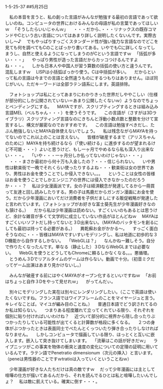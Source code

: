 1-5-25-37
##5月25日

　私の本音を言うと、私の創った言語がみんなが勉強する最初の言語であって欲しいのね。コンピュータの世界におけるみんなの母語が私の言葉であってほしいｗ
　「そうしたらいいじゃんｗ」
　・・・だから、・・・リナックスの既存コマンドやCという古い言語についてはあまり詳しく説明したくないんです。実際古いし〜♪
　でもやっぱりすっごくスタンダード性が強い強力な言語なのでどこを見ても何を調べてもCのことばっかり書いてある。いやでもCに詳しくなってしまうし、自然と使えるようになってしまうのがCという言語ですｗ
　「括弧が多い・・・」
　やっぱり男性が造った言語だからカッコつけるんですよね・・・。
　しかも日本人や中国人が習う算数の括弧の使い方と違うんです。混乱しますｗ
　LISPは小括弧ばっかり使う。Cは中括弧が多い。
　だからといって私の言語は今までの言語と全然違うものにするつもりはありません。ほぼ同じがいい。ただキーワードは全部ラテン語系にします。英語排除。

　フォトショップは私にとってあまりにわかりきった世界だしややこしい（仕様が部分的にしか公開されていない＝あまり公開したくないｗ）ようなのでちょっとペンディングにする。
　MAYAですが、スクリプティングするときは組み込み言語MEL（ベルちゃん・・・）を使うそうです。
　この言語が（さすがは3Dライブラリ）スクリプティング言語なのにきちんと浮動小数点数と整数を分けて宣言するし、構文が厳密なのでおすすめです。
　この言語は勉強すべきだし、たぶん勉強しないとMAYA自体使えないでしょう。
　私は残念ながらMAYAを持ってないのでこれ以上のことは言えない。
　皆様が破産するまで（アリスちゃんのために）MAYAを持ち続けるなら（「使い続ける」に進歩するのが望まれるけど不可能・・・）よいと思うけど、もし一ヶ月でやめるなら私も深入り出来ない・・・。
　「いや・・・一ヶ月分しか払ってないわけじゃない・・・」
　・・・まさか最初から何十万も入金したの？・・・信じられない。
　いや男性は歓楽街で一晩でそれくらい使ったりするよね・・・歓楽街は女の世界であり、男性はお金を使うことでしか侵入できない。。。
　ということは女性の皆様はお金を使うことでしかエンジニアの世界には侵入できなかったのだろうか・・・？
　私は少女漫画派です。女の子は経済観念が発達してるから一冊買って友達と回し読みしたりする。男の子は馬鹿だからガンガン漫画にお金を使う。だから少年漫画においてだけ消費者を子供だましにする販促戦略が発達したと言われています。（フォトショップがお好きな富士葵先生が少年漫画好きなのも頷ける。）
　だから私は少年漫画は読めない。すごくいいのもあるとは思うけど、余計な雑音が多くて文学的に成立していない作品がほとんどねｗ
　MAYAはすごくいいソフトだし持ってないと３D出来ない。（MAYAのバッタモンを創るにしても最初は持ってる必要がある。）
　異乾癬お金がかかる〜。
　すっごく面白そうなのに・・・皆様はMAYAですいすいモデリングし、私は地道に初歩的な３D機能から自作するしかない。
　「WebGLは？」
　なんかねー難しそう。自分で作りたくなったんです。単なる（静止した）３DならWebGLまでは必要ない。
　WebGLを使うとどうしてもChromeに頼るしかなくなる。。。悪循環。
　とうめん３Dでリアルタイムのゲームは作らない。動画で十分。（初音ミクだってゲーム出演はあまり見かけないし。）

　みんなが破産する前にはやくMAYAがオープン化するといいですねｗ
　「お前はちょっと自作３Dをやって見せれｗ」
　がってんだぃ。

　別々にモデリングした実在は別々にレンダリングしたい。（ここで英語は使いたくないですね。フランス語ではワイアフレームのことをマイヤージュと言う。キレイなことば。マイユが編み目のことね。）
　普通日本語でどう訳されてるのか私は知らない。
　つまりある程度離れて立ってくれている限り、それぞれを個別に貼り付ければいいわけね？
　近づいて部分的に視界から隠し合ったりぶつかったりしている可能性が出てくると計算数が格段に多くなる。
　２つの身体がぶつかったときは表面同士でぺたんとくっついたり弾き合ったりしなければなりません。
　しかしコンピュータで描画している限り、ほっとくと互いに嵌入します。嵌入して突き抜けてしまいます。
　「流華はこの話が好きだｗ」
　ライプニッツがこの事実を物体の衝突と速度の変化についての定理の証明に用いているんです。ラテン語でPenetratio dimensionum（次元の挿入）と言います。（peneは男性器のことですｗtratioは入っていくということねｗ）

　少年漫画が好きな人たちだけは真の敵ですｗ
　だって少年漫画には主として喧嘩の仕方が描いてあるんだから、それを読んでるひとは私と喧嘩したいんでしょ？
　私は敵に飢えている。確実に倒す・・・。


